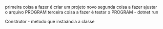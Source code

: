primeira coisa a fazer é criar um projeto novo
segunda coisa a fazer ajustar o arquivo PROGRAM
terceira coisa a fazer é testar o PROGRAM - dotnet run

Construtor - metodo que instaância a classe